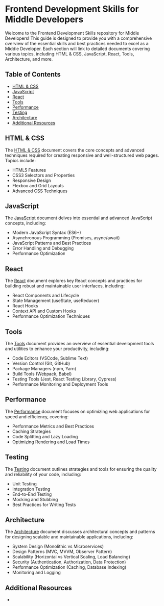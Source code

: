 # Frontend Development Skills for Middle Developers

Welcome to the Frontend Development Skills repository for Middle Developers! This guide is designed to provide you with a comprehensive overview of the essential skills and best practices needed to excel as a Middle Developer. Each section will link to detailed documents covering various topics, including HTML & CSS, JavaScript, React, Tools, Architecture, and more.

## Table of Contents

- [HTML & CSS](html-css.md)
- [JavaScript](javascript.md)
- [React](react.md)
- [Tools](tools.md)
- [Performance](performance.md)
- [Testing](testing.md)
- [Architecture](architecture.md)
- [Additional Resources](#additional-resources)

## HTML & CSS

The [HTML & CSS](html-css.md) document covers the core concepts and advanced techniques required for creating responsive and well-structured web pages. Topics include:

- HTML5 Features
- CSS3 Selectors and Properties
- Responsive Design
- Flexbox and Grid Layouts
- Advanced CSS Techniques

## JavaScript

The [JavaScript](javascript.md) document delves into essential and advanced JavaScript concepts, including:

- Modern JavaScript Syntax (ES6+)
- Asynchronous Programming (Promises, async/await)
- JavaScript Patterns and Best Practices
- Error Handling and Debugging
- Performance Optimization

## React

The [React](react.md) document explores key React concepts and practices for building robust and maintainable user interfaces, including:

- React Components and Lifecycle
- State Management (useState, useReducer)
- React Hooks
- Context API and Custom Hooks
- Performance Optimization Techniques

## Tools

The [Tools](tools.md) document provides an overview of essential development tools and utilities to enhance your productivity, including:

- Code Editors (VSCode, Sublime Text)
- Version Control (Git, GitHub)
- Package Managers (npm, Yarn)
- Build Tools (Webpack, Babel)
- Testing Tools (Jest, React Testing Library, Cypress)
- Performance Monitoring and Deployment Tools

## Performance

The [Performance](performance.md) document focuses on optimizing web applications for speed and efficiency, covering:

- Performance Metrics and Best Practices
- Caching Strategies
- Code Splitting and Lazy Loading
- Optimizing Rendering and Load Times

## Testing

The [Testing](testing.md) document outlines strategies and tools for ensuring the quality and reliability of your code, including:

- Unit Testing
- Integration Testing
- End-to-End Testing
- Mocking and Stubbing
- Best Practices for Writing Tests

## Architecture

The [Architecture](architecture.md) document discusses architectural concepts and patterns for designing scalable and maintainable applications, including:

- System Design (Monolithic vs Microservices)
- Design Patterns (MVC, MVVM, Observer Pattern)
- Scalability (Horizontal vs Vertical Scaling, Load Balancing)
- Security (Authentication, Authorization, Data Protection)
- Performance Optimization (Caching, Database Indexing)
- Monitoring and Logging

## Additional Resources

-
